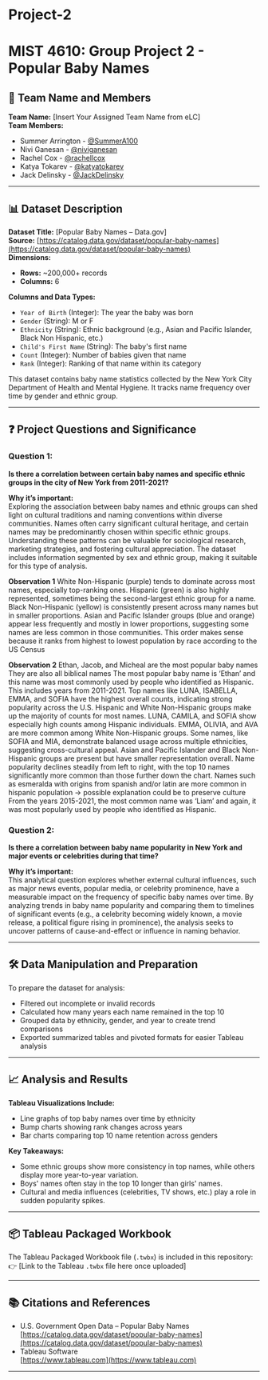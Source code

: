# Project-2
# MIST 4610: Group Project 2 - Popular Baby Names

## 🧠 Team Name and Members
**Team Name:** [Insert Your Assigned Team Name from eLC]  
**Team Members:**  
- Summer Arrington - [@SummerA100](https://github.com/SummerA100) 
- Nivi Ganesan - [@niviganesan](https://github.com/niviganesan)
- Rachel Cox - [@rachellcox](https://github.com/rachellcox) 
- Katya Tokarev - [@katyatokarev](https://github.com/katyatokarev)
- Jack Delinsky - [@JackDelinsky](https://github.com/JackDelinsky)

---

## 📊 Dataset Description

**Dataset Title:** [Popular Baby Names – Data.gov]  
**Source:** [https://catalog.data.gov/dataset/popular-baby-names](https://catalog.data.gov/dataset/popular-baby-names)  
**Dimensions:**  
- **Rows:** ~200,000+ records  
- **Columns:** 6

**Columns and Data Types:**
- `Year of Birth` (Integer): The year the baby was born
- `Gender` (String): M or F
- `Ethnicity` (String): Ethnic background (e.g., Asian and Pacific Islander, Black Non Hispanic, etc.)
- `Child's First Name` (String): The baby's first name
- `Count` (Integer): Number of babies given that name
- `Rank` (Integer): Ranking of that name within its category

This dataset contains baby name statistics collected by the New York City Department of Health and Mental Hygiene. It tracks name frequency over time by gender and ethnic group.

---

## ❓ Project Questions and Significance

### **Question 1:**  
**Is there a correlation between certain baby names and specific ethnic groups in the city of New York from 2011-2021?**

**Why it’s important:**  
Exploring the association between baby names and ethnic groups can shed light on cultural traditions and naming conventions within diverse communities. Names often carry significant cultural heritage, and certain names may be predominantly chosen within specific ethnic groups. Understanding these patterns can be valuable for sociological research, marketing strategies, and fostering cultural appreciation. The dataset includes information segmented by sex and ethnic group, making it suitable for this type of analysis.

**Observation 1**
White Non-Hispanic (purple) tends to dominate across most names, especially top-ranking ones.
Hispanic (green) is also highly represented, sometimes being the second-largest ethnic group for a name.
Black Non-Hispanic (yellow) is consistently present across many names but in smaller proportions.
Asian and Pacific Islander groups (blue and orange) appear less frequently and mostly in lower proportions, suggesting some names are less common in those communities.
This order makes sense because it ranks from highest to lowest population by race according to the US Census

**Observation 2**
Ethan, Jacob, and Micheal are the most popular baby names 
They are also all biblical names 
The most popular baby name is ‘Ethan’ and this name was most commonly used by people who identified as Hispanic. This includes years from 2011-2021.
Top names like LUNA, ISABELLA, EMMA, and SOFIA have the highest overall counts, indicating strong popularity across the U.S.
Hispanic and White Non-Hispanic groups make up the majority of counts for most names.
LUNA, CAMILA, and SOFIA show especially high counts among Hispanic individuals.
EMMA, OLIVIA, and AVA are more common among White Non-Hispanic groups.
Some names, like SOFIA and MIA, demonstrate balanced usage across multiple ethnicities, suggesting cross-cultural appeal.
Asian and Pacific Islander and Black Non-Hispanic groups are present but have smaller representation overall.
Name popularity declines steadily from left to right, with the top 10 names significantly more common than those further down the chart.
Names such as esmeralda with origins from spanish and/or latin are more common in hispanic population → possible explanation could be to preserve culture 
From the years 2015-2021, the most common name was ‘Liam’ and again, it was most popularly used by people who identified as Hispanic.



### **Question 2:**  
**Is there a correlation between baby name popularity in New York and major events or celebrities during that time?**

**Why it’s important:**  
This analytical question explores whether external cultural influences, such as major news events, popular media, or celebrity prominence, have a measurable impact on the frequency of specific baby names over time. By analyzing trends in baby name popularity and comparing them to timelines of significant events (e.g., a celebrity becoming widely known, a movie release, a political figure rising in prominence), the analysis seeks to uncover patterns of cause-and-effect or influence in naming behavior.

---

## 🛠️ Data Manipulation and Preparation

To prepare the dataset for analysis:
- Filtered out incomplete or invalid records
- Calculated how many years each name remained in the top 10
- Grouped data by ethnicity, gender, and year to create trend comparisons
- Exported summarized tables and pivoted formats for easier Tableau analysis

---

## 📈 Analysis and Results

**Tableau Visualizations Include:**
- Line graphs of top baby names over time by ethnicity
- Bump charts showing rank changes across years
- Bar charts comparing top 10 name retention across genders

**Key Takeaways:**
- Some ethnic groups show more consistency in top names, while others display more year-to-year variation.
- Boys' names often stay in the top 10 longer than girls' names.
- Cultural and media influences (celebrities, TV shows, etc.) play a role in sudden popularity spikes.

---

## 📦 Tableau Packaged Workbook

The Tableau Packaged Workbook file (`.twbx`) is included in this repository:  
👉 [Link to the Tableau `.twbx` file here once uploaded]

---

## 📚 Citations and References

- U.S. Government Open Data – Popular Baby Names  
  [https://catalog.data.gov/dataset/popular-baby-names](https://catalog.data.gov/dataset/popular-baby-names)
- Tableau Software  
  [https://www.tableau.com](https://www.tableau.com)

---
